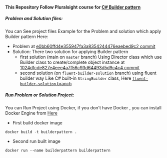 #### This Repository Follow Pluralsight course for [C# Builder pattern](https://app.pluralsight.com/library/courses/c-sharp-design-patterns-builder)

##### Problem and Solution files:

You can See project files Example for the Problem and solution which apply Builder pattern Here:
 - Problem at [e0bb60ffd4e355947fa3a8354244476eaebed9c2 commit](https://github.com/ahmed-hamdy90/C_sharp_pluralsight_design_patterns_Builder/commit/e0bb60ffd4e355947fa3a8354244476eaebed9c2)
 - Solution: There two solution for applying Builder pattern
    - first solution (main on `master` branch) Using Director class
    which use Builder class to create/complete object instance at [1024dfcde827e4eee4a7f56c93d64493d5d9c4c4 commit](https://github.com/ahmed-hamdy90/C_sharp_pluralsight_design_patterns_Builder/commit/1024dfcde827e4eee4a7f56c93d64493d5d9c4c4)
    - second solution (on `fluent-builder-solution` branch) using fluent builder way Like C# built-in `StringBuilder` class, Here 
    [`fluent-builder-solution` branch](https://github.com/ahmed-hamdy90/C_sharp_pluralsight_design_patterns_Builder/tree/fluent-builder-solution)
    
  
##### Run Problem or Solution Project:
 
 You can Run Project using Docker, if you don't have Docker , you can install Docker Engine from [Here](https://docs.docker.com/engine/install)
 
 - First build docker image
 ```shell
docker build -t builderpattern .
```

 - Second run built image
 ```shell
docker run --name builderpattern builderpattern
``` 